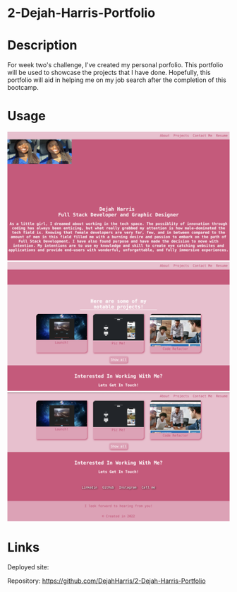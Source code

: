 # 2-Dejah-Harris-Portfolio
# Description
For week two's challenge, I've created my personal porfolio. This portfolio will be used to showcase the projects that I have done. Hopefully, this portfolio will aid in helping me on my job search after the completion of this bootcamp.

# Usage 
![Usage](/Images/Screenshot%202022-12-03%20at%203.43.00%20PM.png "Screenshot 1")
![Usage](/Images/Screenshot%202022-12-03%20at%203.43.33%20PM.png "Screenshot 2")
![Usage](/Images/Screenshot%202022-12-03%20at%203.44.15%20PM.png "Screenshot 3")

# Links
Deployed site:

Repository: https://github.com/DejahHarris/2-Dejah-Harris-Portfolio
